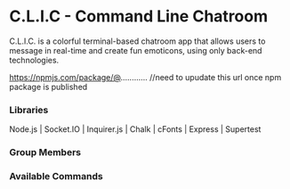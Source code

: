 # C.L.I.C - Command Line Chatroom

C.L.I.C. is a colorful terminal-based chatroom app that allows users to message in real-time and create fun emoticons, using only back-end technologies. 

https://npmjs.com/package/@............ //need to upudate this url once npm package is published 

### Libraries

Node.js | Socket.IO | Inquirer.js | Chalk | cFonts | Express | Supertest

### Group Members

### Available Commands